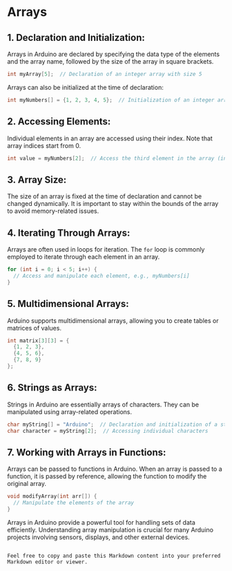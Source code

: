 # Arrays
## 1. Declaration and Initialization:

Arrays in Arduino are declared by specifying the data type of the elements and the array name, followed by the size of the array in square brackets.


```cpp
int myArray[5];  // Declaration of an integer array with size 5
```

Arrays can also be initialized at the time of declaration:

```cpp
int myNumbers[] = {1, 2, 3, 4, 5};  // Initialization of an integer array
```

## 2. Accessing Elements:

Individual elements in an array are accessed using their index. Note that array indices start from 0.

```cpp
int value = myNumbers[2];  // Access the third element in the array (index 2)
```

## 3. Array Size:

The size of an array is fixed at the time of declaration and cannot be changed dynamically. It is important to stay within the bounds of the array to avoid memory-related issues.

## 4. Iterating Through Arrays:

Arrays are often used in loops for iteration. The `for` loop is commonly employed to iterate through each element in an array.

```cpp
for (int i = 0; i < 5; i++) {
  // Access and manipulate each element, e.g., myNumbers[i]
}
```

## 5. Multidimensional Arrays:

Arduino supports multidimensional arrays, allowing you to create tables or matrices of values.

```cpp
int matrix[3][3] = {
  {1, 2, 3},
  {4, 5, 6},
  {7, 8, 9}
};
```

## 6. Strings as Arrays:

Strings in Arduino are essentially arrays of characters. They can be manipulated using array-related operations.

```cpp
char myString[] = "Arduino";  // Declaration and initialization of a string
char character = myString[2];  // Accessing individual characters
```

## 7. Working with Arrays in Functions:

Arrays can be passed to functions in Arduino. When an array is passed to a function, it is passed by reference, allowing the function to modify the original array.

```cpp
void modifyArray(int arr[]) {
  // Manipulate the elements of the array
}
```

Arrays in Arduino provide a powerful tool for handling sets of data efficiently. Understanding array manipulation is crucial for many Arduino projects involving sensors, displays, and other external devices.
```

Feel free to copy and paste this Markdown content into your preferred Markdown editor or viewer.
